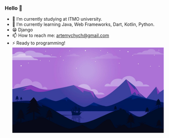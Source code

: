 ### Hello 👋



- 🔭 I’m currently studying at ITMO university.
- 🌱 I’m currently learning Java, Web Frameworks, Dart, Kotlin, Python.
- 😁 Django 
- 📫 How to reach me: artemychych@gmail.com
- ⚡ Ready to programming!
![Wallpaper](https://github.com/artemychych/artemychych/blob/main/minimalist-landscape-to-1920x1080.jpg)
